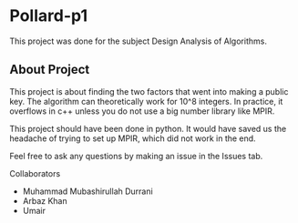 # Pollard-p1
This project was done for the subject Design Analysis of Algorithms.

## About Project
This project is about finding the two factors that went into making a public key. The algorithm can theoretically work for 10^8 integers. 
In practice, it overflows in c++ unless you do not use a big number library like MPIR.

This project should have been done in python. It would have saved us the headache of trying to set up MPIR, which did not work in the end.

Feel free to ask any questions by making an issue in the Issues tab.

Collaborators
* Muhammad Mubashirullah Durrani
* Arbaz Khan					  
* Umair
